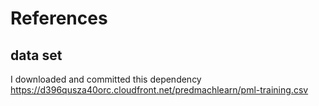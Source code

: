 # References

## data set
I downloaded and committed this dependency
https://d396qusza40orc.cloudfront.net/predmachlearn/pml-training.csv
